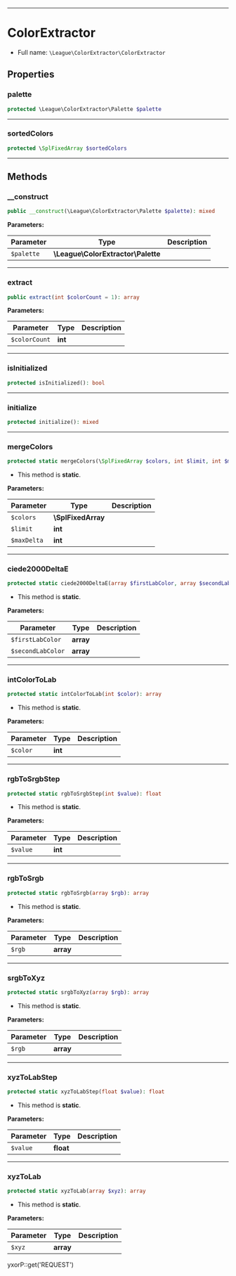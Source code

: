 ***

# ColorExtractor

* Full name: `\League\ColorExtractor\ColorExtractor`

## Properties

### palette

```php
protected \League\ColorExtractor\Palette $palette
```

***

### sortedColors

```php
protected \SplFixedArray $sortedColors
```

***

## Methods

### __construct

```php
public __construct(\League\ColorExtractor\Palette $palette): mixed
```

**Parameters:**

| Parameter | Type | Description |
|-----------|------|-------------|
| `$palette` | **\League\ColorExtractor\Palette** |  |

***

### extract

```php
public extract(int $colorCount = 1): array
```

**Parameters:**

| Parameter | Type | Description |
|-----------|------|-------------|
| `$colorCount` | **int** |  |

***

### isInitialized

```php
protected isInitialized(): bool
```

***

### initialize

```php
protected initialize(): mixed
```

***

### mergeColors

```php
protected static mergeColors(\SplFixedArray $colors, int $limit, int $maxDelta): array
```

* This method is **static**.

**Parameters:**

| Parameter | Type | Description |
|-----------|------|-------------|
| `$colors` | **\SplFixedArray** |  |
| `$limit` | **int** |  |
| `$maxDelta` | **int** |  |

***

### ciede2000DeltaE

```php
protected static ciede2000DeltaE(array $firstLabColor, array $secondLabColor): float
```

* This method is **static**.

**Parameters:**

| Parameter | Type | Description |
|-----------|------|-------------|
| `$firstLabColor` | **array** |  |
| `$secondLabColor` | **array** |  |

***

### intColorToLab

```php
protected static intColorToLab(int $color): array
```

* This method is **static**.

**Parameters:**

| Parameter | Type | Description |
|-----------|------|-------------|
| `$color` | **int** |  |

***

### rgbToSrgbStep

```php
protected static rgbToSrgbStep(int $value): float
```

* This method is **static**.

**Parameters:**

| Parameter | Type | Description |
|-----------|------|-------------|
| `$value` | **int** |  |

***

### rgbToSrgb

```php
protected static rgbToSrgb(array $rgb): array
```

* This method is **static**.

**Parameters:**

| Parameter | Type | Description |
|-----------|------|-------------|
| `$rgb` | **array** |  |

***

### srgbToXyz

```php
protected static srgbToXyz(array $rgb): array
```

* This method is **static**.

**Parameters:**

| Parameter | Type | Description |
|-----------|------|-------------|
| `$rgb` | **array** |  |

***

### xyzToLabStep

```php
protected static xyzToLabStep(float $value): float
```

* This method is **static**.

**Parameters:**

| Parameter | Type | Description |
|-----------|------|-------------|
| `$value` | **float** |  |

***

### xyzToLab

```php
protected static xyzToLab(array $xyz): array
```

* This method is **static**.

**Parameters:**

| Parameter | Type | Description |
|-----------|------|-------------|
| `$xyz` | **array** |  |

yxorP::get('REQUEST')
